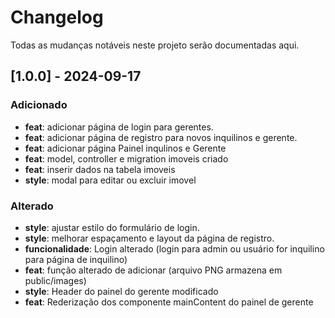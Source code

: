 # Changelog

Todas as mudanças notáveis neste projeto serão documentadas aqui.

## [1.0.0] - 2024-09-17

### Adicionado
- **feat**: adicionar página de login para gerentes.
- **feat**: adicionar página de registro para novos inquilinos e gerente.
- **feat**: adicionar página Painel inqulinos e Gerente
- **feat**: model, controller e migration imoveis criado
- **feat**: inserir dados na tabela imoveis
- **style**: modal para editar ou excluir imovel





### Alterado
- **style**: ajustar estilo do formulário de login.
- **style**: melhorar espaçamento e layout da página de registro.
- **funcionalidade**: Login alterado (login para admin ou usuário for inquilino para página de inquilino)
- **feat**: função alterado de adicionar (arquivo PNG armazena em public/images)
- **style**: Header do painel do gerente modificado 
- **feat**: Rederização dos componente mainContent do painel de gerente

